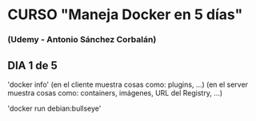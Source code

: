 # CURSO "Maneja Docker en 5 días"
### (Udemy - Antonio Sánchez Corbalán)

## DIA 1 de 5
'docker info' (en el cliente muestra cosas como: plugins, ...) (en el server muestra cosas como: containers, imágenes, URL del Registry, ...)

'docker run debian:bullseye'

